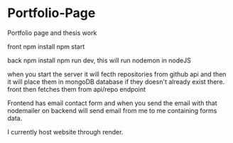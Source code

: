 # Portfolio-Page
Portfolio page and thesis work

front
npm install
npm start

back
npm install
npm run dev, this will run nodemon in nodeJS

when you start the server it will fecth repositories from github api and then it will place them in mongoDB database if they doesn't already exist there.
front then fetches them from api/repo endpoint

Frontend has email contact form and when you send the email with that nodemailer on backend will send email from me to me containing forms data.

I currently host website through render.
